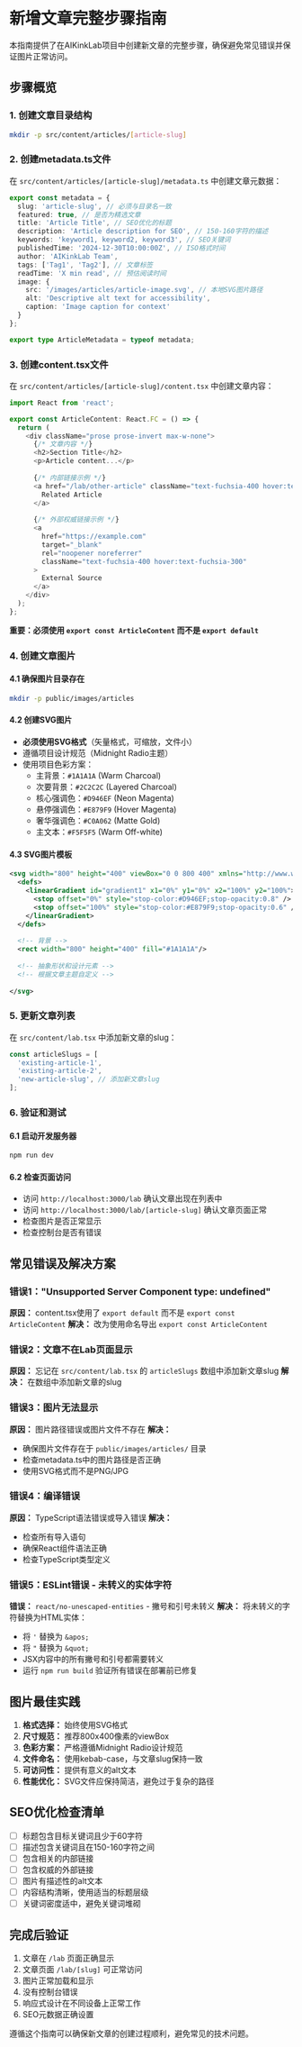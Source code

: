 # 新增文章完整步骤指南

本指南提供了在AIKinkLab项目中创建新文章的完整步骤，确保避免常见错误并保证图片正常访问。

## 步骤概览

### 1. 创建文章目录结构
```bash
mkdir -p src/content/articles/[article-slug]
```

### 2. 创建metadata.ts文件
在 `src/content/articles/[article-slug]/metadata.ts` 中创建文章元数据：

```typescript
export const metadata = {
  slug: 'article-slug', // 必须与目录名一致
  featured: true, // 是否为精选文章
  title: 'Article Title', // SEO优化的标题
  description: 'Article description for SEO', // 150-160字符的描述
  keywords: 'keyword1, keyword2, keyword3', // SEO关键词
  publishedTime: '2024-12-30T10:00:00Z', // ISO格式时间
  author: 'AIKinkLab Team',
  tags: ['Tag1', 'Tag2'], // 文章标签
  readTime: 'X min read', // 预估阅读时间
  image: {
    src: '/images/articles/article-image.svg', // 本地SVG图片路径
    alt: 'Descriptive alt text for accessibility',
    caption: 'Image caption for context'
  }
};

export type ArticleMetadata = typeof metadata;
```

### 3. 创建content.tsx文件
在 `src/content/articles/[article-slug]/content.tsx` 中创建文章内容：

```typescript
import React from 'react';

export const ArticleContent: React.FC = () => {
  return (
    <div className="prose prose-invert max-w-none">
      {/* 文章内容 */}
      <h2>Section Title</h2>
      <p>Article content...</p>
      
      {/* 内部链接示例 */}
      <a href="/lab/other-article" className="text-fuchsia-400 hover:text-fuchsia-300">
        Related Article
      </a>
      
      {/* 外部权威链接示例 */}
      <a 
        href="https://example.com" 
        target="_blank" 
        rel="noopener noreferrer"
        className="text-fuchsia-400 hover:text-fuchsia-300"
      >
        External Source
      </a>
    </div>
  );
};
```

**重要：必须使用 `export const ArticleContent` 而不是 `export default`**

### 4. 创建文章图片

#### 4.1 确保图片目录存在
```bash
mkdir -p public/images/articles
```

#### 4.2 创建SVG图片
- **必须使用SVG格式**（矢量格式，可缩放，文件小）
- 遵循项目设计规范（Midnight Radio主题）
- 使用项目色彩方案：
  - 主背景：`#1A1A1A` (Warm Charcoal)
  - 次要背景：`#2C2C2C` (Layered Charcoal)
  - 核心强调色：`#D946EF` (Neon Magenta)
  - 悬停强调色：`#E879F9` (Hover Magenta)
  - 奢华强调色：`#C0A062` (Matte Gold)
  - 主文本：`#F5F5F5` (Warm Off-white)

#### 4.3 SVG图片模板
```svg
<svg width="800" height="400" viewBox="0 0 800 400" xmlns="http://www.w3.org/2000/svg">
  <defs>
    <linearGradient id="gradient1" x1="0%" y1="0%" x2="100%" y2="100%">
      <stop offset="0%" style="stop-color:#D946EF;stop-opacity:0.8" />
      <stop offset="100%" style="stop-color:#E879F9;stop-opacity:0.6" />
    </linearGradient>
  </defs>
  
  <!-- 背景 -->
  <rect width="800" height="400" fill="#1A1A1A"/>
  
  <!-- 抽象形状和设计元素 -->
  <!-- 根据文章主题自定义 -->
  
</svg>
```

### 5. 更新文章列表
在 `src/content/lab.tsx` 中添加新文章的slug：

```typescript
const articleSlugs = [
  'existing-article-1',
  'existing-article-2',
  'new-article-slug', // 添加新文章slug
];
```

### 6. 验证和测试

#### 6.1 启动开发服务器
```bash
npm run dev
```

#### 6.2 检查页面访问
- 访问 `http://localhost:3000/lab` 确认文章出现在列表中
- 访问 `http://localhost:3000/lab/[article-slug]` 确认文章页面正常
- 检查图片是否正常显示
- 检查控制台是否有错误

## 常见错误及解决方案

### 错误1："Unsupported Server Component type: undefined"
**原因：** content.tsx使用了 `export default` 而不是 `export const ArticleContent`
**解决：** 改为使用命名导出 `export const ArticleContent`

### 错误2：文章不在Lab页面显示
**原因：** 忘记在 `src/content/lab.tsx` 的 `articleSlugs` 数组中添加新文章slug
**解决：** 在数组中添加新文章的slug

### 错误3：图片无法显示
**原因：** 图片路径错误或图片文件不存在
**解决：** 
- 确保图片文件存在于 `public/images/articles/` 目录
- 检查metadata.ts中的图片路径是否正确
- 使用SVG格式而不是PNG/JPG

### 错误4：编译错误
**原因：** TypeScript语法错误或导入错误
**解决：** 
- 检查所有导入语句
- 确保React组件语法正确
- 检查TypeScript类型定义

### 错误5：ESLint错误 - 未转义的实体字符
**错误：** `react/no-unescaped-entities` - 撇号和引号未转义
**解决：** 将未转义的字符替换为HTML实体：
- 将 `'` 替换为 `&apos;`
- 将 `"` 替换为 `&quot;`
- JSX内容中的所有撇号和引号都需要转义
- 运行 `npm run build` 验证所有错误在部署前已修复

## 图片最佳实践

1. **格式选择：** 始终使用SVG格式
2. **尺寸规范：** 推荐800x400像素的viewBox
3. **色彩方案：** 严格遵循Midnight Radio设计规范
4. **文件命名：** 使用kebab-case，与文章slug保持一致
5. **可访问性：** 提供有意义的alt文本
6. **性能优化：** SVG文件应保持简洁，避免过于复杂的路径

## SEO优化检查清单

- [ ] 标题包含目标关键词且少于60字符
- [ ] 描述包含关键词且在150-160字符之间
- [ ] 包含相关的内部链接
- [ ] 包含权威的外部链接
- [ ] 图片有描述性的alt文本
- [ ] 内容结构清晰，使用适当的标题层级
- [ ] 关键词密度适中，避免关键词堆砌

## 完成后验证

1. 文章在 `/lab` 页面正确显示
2. 文章页面 `/lab/[slug]` 可正常访问
3. 图片正常加载和显示
4. 没有控制台错误
5. 响应式设计在不同设备上正常工作
6. SEO元数据正确设置

遵循这个指南可以确保新文章的创建过程顺利，避免常见的技术问题。